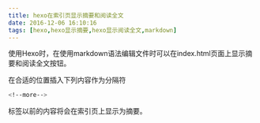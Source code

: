 ```yaml
---
title: hexo在索引页显示摘要和阅读全文
date: 2016-12-06 16:10:16
tags: [hexo,hexo显示摘要,hexo显示阅读全文,markdown]
---
```


使用Hexo时，在使用markdown语法编辑文件时可以在index.html页面上显示摘要和阅读全文按钮。

在合适的位置插入下列内容作为分隔符

``` bash
<!--more-->
```

标签以前的内容将会在索引页上显示为摘要。
